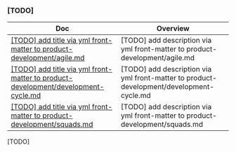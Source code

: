 ### [TODO]

<!-- prettier-ignore-start -->
<!-- start_toc -->
| Doc | Overview |
|--|--|
| [[TODO] add title via yml front-matter to product-development/agile.md](/product-development/agile.md#readme) | [TODO] add description via yml front-matter to product-development/agile.md |
| [[TODO] add title via yml front-matter to product-development/development-cycle.md](/product-development/development-cycle.md#readme) | [TODO] add description via yml front-matter to product-development/development-cycle.md |
| [[TODO] add title via yml front-matter to product-development/squads.md](/product-development/squads.md#readme) | [TODO] add description via yml front-matter to product-development/squads.md |
<!-- end_toc -->
<!-- prettier-ignore-end -->

[TODO]